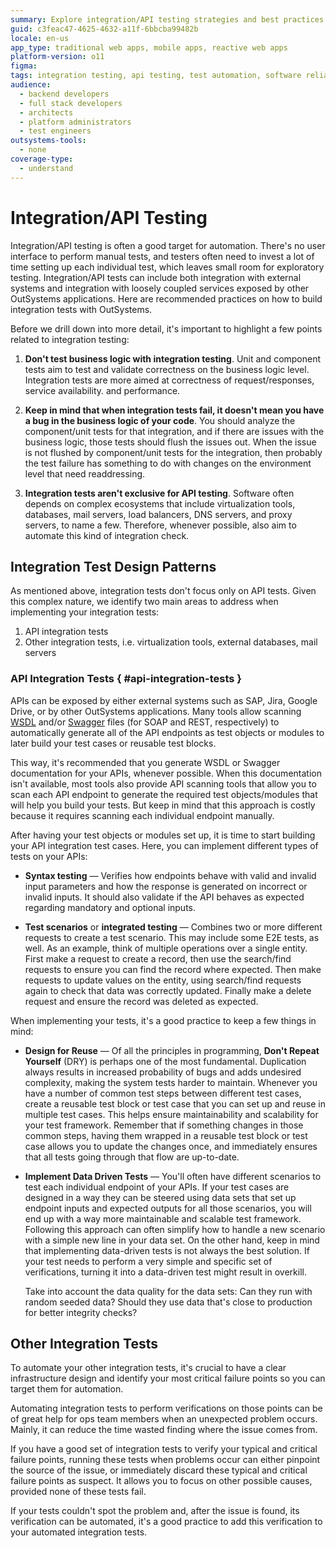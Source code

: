```yaml
---
summary: Explore integration/API testing strategies and best practices using OutSystems 11 (O11) for enhanced software performance and reliability.
guid: c3feac47-4625-4632-a11f-6bbcba99482b
locale: en-us
app_type: traditional web apps, mobile apps, reactive web apps
platform-version: o11
figma:
tags: integration testing, api testing, test automation, software reliability, software performance
audience:
  - backend developers
  - full stack developers
  - architects
  - platform administrators
  - test engineers
outsystems-tools:
  - none
coverage-type:
  - understand
---
```


# Integration/API Testing

Integration/API testing is often a good target for automation. There's no user interface to perform manual tests, and testers often need to invest a lot of time setting up each individual test, which leaves small room for exploratory testing. Integration/API tests can include both integration with external systems and integration with loosely coupled services exposed by other OutSystems applications. Here are recommended practices on how to build integration tests with OutSystems.

Before we drill down into more detail, it's important to highlight a few points related to integration testing: 

1. **Don't test business logic with integration testing**. Unit and component tests aim to test and validate correctness on the business logic level. Integration tests are more aimed at correctness of request/responses, service availability. and performance.

1. **Keep in mind that when integration tests fail, it doesn't mean you have a bug in the business logic of your code**. You should analyze the component/unit tests for that integration, and if there are issues with the business logic, those tests should flush the issues out. When the issue is not flushed by component/unit tests for the integration, then probably the test failure has something to do with changes on the environment level that need readdressing.

1. **Integration tests aren't exclusive for API testing**. Software often depends on complex ecosystems that include virtualization tools, databases, mail servers, load balancers, DNS servers, and proxy servers, to name a few. Therefore, whenever possible, also aim to automate this kind of integration check.

## Integration Test Design Patterns

As mentioned above, integration tests don't focus only on API tests. Given this complex nature, we identify two main areas to address when implementing your integration tests:

1. API integration tests 
1. Other integration tests, i.e. virtualization tools, external databases, mail servers 

### API Integration Tests { #api-integration-tests }

APIs can be exposed by either external systems such as SAP, Jira, Google Drive, or by other OutSystems applications. Many tools allow scanning [WSDL](https://www.w3.org/TR/2001/NOTE-wsdl-20010315) and/or [Swagger](https://swagger.io/docs/specification/about/) files (for SOAP and REST, respectively) to automatically generate all of the API endpoints as test objects or modules to later build your test cases or reusable test blocks.

This way, it's recommended that you generate WSDL or Swagger documentation for your APIs, whenever possible. When this documentation isn't available, most tools also provide API scanning tools that allow you to scan each API endpoint to generate the required test objects/modules that will help you build your tests. But keep in mind that this approach is costly because it requires scanning each individual endpoint manually.

After having your test objects or modules set up, it is time to start building your API integration test cases. Here, you can implement different types of tests on your APIs: 

* **Syntax testing** — Verifies how endpoints behave with valid and invalid input parameters and how the response is generated on incorrect or invalid inputs. It should also validate if the API behaves as expected regarding mandatory and optional inputs.

* **Test scenarios** or **integrated testing** — Combines two or more different requests to create a test scenario. This may include some E2E tests, as well. As an example, think of multiple operations over a single entity. First make a request to create a record, then use the search/find requests to ensure you can find the record where expected. Then make requests to update values on the entity, using search/find requests again to check that data was correctly updated. Finally make a delete request and ensure the record was deleted as expected.

When implementing your tests, it's a good practice to keep a few things in mind:

* **Design for Reuse** — Of all the principles in programming, **Don't Repeat Yourself** (DRY) is perhaps one of the most fundamental. Duplication always results in increased probability of bugs and adds undesired complexity, making the system tests harder to maintain. Whenever you have a number of common test steps between different test cases, create a reusable test block or test case that you can set up and reuse in multiple test cases. This helps  ensure maintainability and scalability for your test framework. Remember that if something changes in those common steps, having them wrapped in a reusable test block or test case allows you to update the changes once, and immediately ensures that all tests going through that flow are up-to-date. 

* **Implement Data Driven Tests** — You'll often have different scenarios to test each individual endpoint of your APIs. If your test cases are designed in a way they can be steered using data sets that set up endpoint inputs and expected outputs for all those scenarios, you will end up with a way more maintainable and scalable test framework. Following this approach can often simplify how to handle a new scenario with a simple new line in your data set. On the other hand, keep in mind that implementing data-driven tests is not always the best solution. If your test needs to perform a very simple and specific set of verifications, turning it into a data-driven test might result in overkill.

    Take into account the data quality for the data sets: Can they run with random seeded data? Should they use data that's close to production for better integrity checks?

## Other Integration Tests 

To automate your other integration tests, it's crucial to have a clear infrastructure design and identify your most critical failure points so you can target them for automation.

Automating integration tests to perform verifications on those points can be of great help for ops team members when an unexpected problem occurs. Mainly, it can reduce the time wasted finding where the issue comes from.

If you have a good set of integration tests to verify your typical and critical failure points, running these tests when problems occur can either pinpoint the source of the issue, or immediately discard these typical and critical failure points as suspect. It allows you to focus on other possible causes, provided none of these tests fail.

If your tests couldn't spot the problem and, after the issue is found, its verification can be automated, it's a good practice to add this verification to your automated integration tests. 
